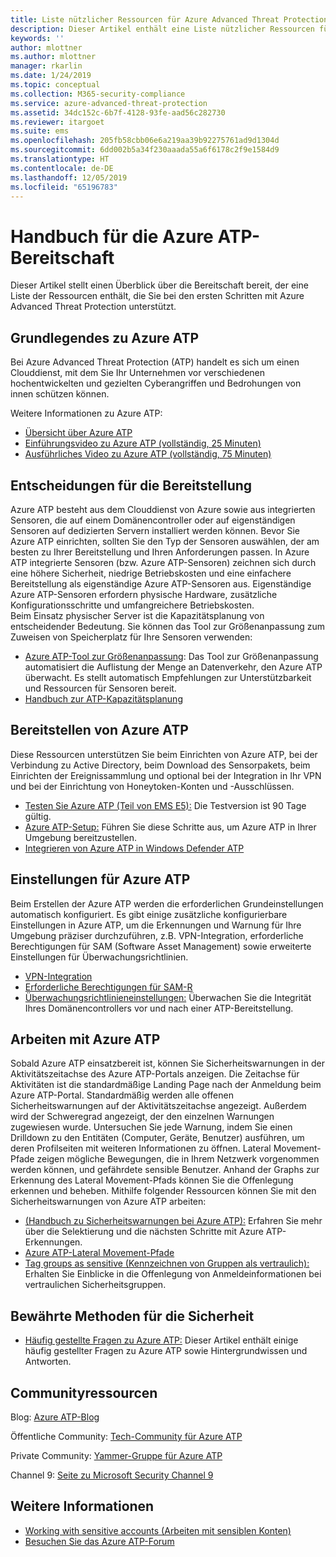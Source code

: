 ```yaml
---
title: Liste nützlicher Ressourcen für Azure Advanced Threat Protection | Microsoft-Dokumentation
description: Dieser Artikel enthält eine Liste nützlicher Ressourcen für Azure ATP.
keywords: ''
author: mlottner
ms.author: mlottner
manager: rkarlin
ms.date: 1/24/2019
ms.topic: conceptual
ms.collection: M365-security-compliance
ms.service: azure-advanced-threat-protection
ms.assetid: 34dc152c-6b7f-4128-93fe-aad56c282730
ms.reviewer: itargoet
ms.suite: ems
ms.openlocfilehash: 205fb58cbb06e6a219aa39b92275761ad9d1304d
ms.sourcegitcommit: 6dd002b5a34f230aaada55a6f6178c2f9e1584d9
ms.translationtype: HT
ms.contentlocale: de-DE
ms.lasthandoff: 12/05/2019
ms.locfileid: "65196783"
---
```

# <a name="azure-atp-readiness-guide"></a>Handbuch für die Azure ATP-Bereitschaft

Dieser Artikel stellt einen Überblick über die Bereitschaft bereit, der eine Liste der Ressourcen enthält, die Sie bei den ersten Schritten mit Azure Advanced Threat Protection unterstützt. 

## <a name="understanding-azure-atp"></a>Grundlegendes zu Azure ATP

Bei Azure Advanced Threat Protection (ATP) handelt es sich um einen Clouddienst, mit dem Sie Ihr Unternehmen vor verschiedenen hochentwickelten und gezielten Cyberangriffen und Bedrohungen von innen schützen können.
 
Weitere Informationen zu Azure ATP: 
- [Übersicht über Azure ATP](what-is-atp.md)
- [Einführungsvideo zu Azure ATP (vollständig, 25 Minuten)](https://www.youtube.com/watch?v=EGY2m8yU_KE)
- [Ausführliches Video zu Azure ATP (vollständig, 75 Minuten)](https://www.youtube.com/watch?v=QXZIfH0wP3Q)

## <a name="deployment-decisions"></a>Entscheidungen für die Bereitstellung

Azure ATP besteht aus dem Clouddienst von Azure sowie aus integrierten Sensoren, die auf einem Domänencontroller oder auf eigenständigen Sensoren auf dedizierten Servern installiert werden können. Bevor Sie Azure ATP einrichten, sollten Sie den Typ der Sensoren auswählen, der am besten zu Ihrer Bereitstellung und Ihren Anforderungen passen. In Azure ATP integrierte Sensoren (bzw. Azure ATP-Sensoren) zeichnen sich durch eine höhere Sicherheit, niedrige Betriebskosten und eine einfachere Bereitstellung als eigenständige Azure ATP-Sensoren aus. Eigenständige Azure ATP-Sensoren erfordern physische Hardware, zusätzliche Konfigurationsschritte und umfangreichere Betriebskosten. <br>Beim Einsatz physischer Server ist die Kapazitätsplanung von entscheidender Bedeutung. Sie können das Tool zur Größenanpassung zum Zuweisen von Speicherplatz für Ihre Sensoren verwenden: 
- [Azure ATP-Tool zur Größenanpassung](http://aka.ms/aatpsizingtool): Das Tool zur Größenanpassung automatisiert die Auflistung der Menge an Datenverkehr, den Azure ATP überwacht. Es stellt automatisch Empfehlungen zur Unterstützbarkeit und Ressourcen für Sensoren bereit. 
- [Handbuch zur ATP-Kapazitätsplanung](atp-capacity-planning.md)

## <a name="deploy-azure-atp"></a>Bereitstellen von Azure ATP

Diese Ressourcen unterstützen Sie beim Einrichten von Azure ATP, bei der Verbindung zu Active Directory, beim Download des Sensorpakets, beim Einrichten der Ereignissammlung und optional bei der Integration in Ihr VPN und bei der Einrichtung von Honeytoken-Konten und -Ausschlüssen. 
- [Testen Sie Azure ATP (Teil von EMS E5):](http://aka.ms/aatptrial) Die Testversion ist 90 Tage gültig.
- [Azure ATP-Setup:](install-atp-step1.md) Führen Sie diese Schritte aus, um Azure ATP in Ihrer Umgebung bereitzustellen.
- [Integrieren von Azure ATP in Windows Defender ATP](integrate-wd-atp.md)

## <a name="azure-atp-settings"></a>Einstellungen für Azure ATP

Beim Erstellen der Azure ATP werden die erforderlichen Grundeinstellungen automatisch konfiguriert. Es gibt einige zusätzliche konfigurierbare Einstellungen in Azure ATP, um die Erkennungen und Warnung für Ihre Umgebung präziser durchzuführen, z.B. VPN-Integration, erforderliche Berechtigungen für SAM (Software Asset Management) sowie erweiterte Einstellungen für Überwachungsrichtlinien. 

- [VPN-Integration](install-atp-step6-vpn.md)
- [Erforderliche Berechtigungen für SAM-R](install-atp-step8-samr.md)
- [Überwachungsrichtlinieneinstellungen:](atp-advanced-audit-policy.md) Überwachen Sie die Integrität Ihres Domänencontrollers vor und nach einer ATP-Bereitstellung. 

## <a name="work-with-azure-atp"></a>Arbeiten mit Azure ATP

Sobald Azure ATP einsatzbereit ist, können Sie Sicherheitswarnungen in der Aktivitätszeitachse des Azure ATP-Portals anzeigen. Die Zeitachse für Aktivitäten ist die standardmäßige Landing Page nach der Anmeldung beim Azure ATP-Portal. Standardmäßig werden alle offenen Sicherheitswarnungen auf der Aktivitätszeitachse angezeigt. Außerdem wird der Schweregrad angezeigt, der den einzelnen Warnungen zugewiesen wurde. Untersuchen Sie jede Warnung, indem Sie einen Drilldown zu den Entitäten (Computer, Geräte, Benutzer) ausführen, um deren Profilseiten mit weiteren Informationen zu öffnen. Lateral Movement-Pfade zeigen mögliche Bewegungen, die in Ihrem Netzwerk vorgenommen werden können, und gefährdete sensible Benutzer. Anhand der Graphs zur Erkennung des Lateral Movement-Pfads können Sie die Offenlegung erkennen und beheben. Mithilfe folgender Ressourcen können Sie mit den Sicherheitswarnungen von Azure ATP arbeiten: 

- [ (Handbuch zu Sicherheitswarnungen bei Azure ATP):](suspicious-activity-guide.md) Erfahren Sie mehr über die Selektierung und die nächsten Schritte mit Azure ATP-Erkennungen.
- [Azure ATP-Lateral Movement-Pfade](use-case-lateral-movement-path.md)
- [Tag groups as sensitive (Kennzeichnen von Gruppen als vertraulich):](sensitive-accounts.md) Erhalten Sie Einblicke in die Offenlegung von Anmeldeinformationen bei vertraulichen Sicherheitsgruppen.

## <a name="security-best-practices"></a>Bewährte Methoden für die Sicherheit

- [Häufig gestellte Fragen zu Azure ATP:](atp-technical-faq.md) Dieser Artikel enthält einige häufig gestellter Fragen zu Azure ATP sowie Hintergrundwissen und Antworten. 

## <a name="community-resources"></a>Communityressourcen

Blog: [Azure ATP-Blog](https://aka.ms/aatpblog)

Öffentliche Community: [Tech-Community für Azure ATP](https://aka.ms/AatpCom)

Private Community: [Yammer-Gruppe für Azure ATP](https://www.yammer.com/azureadvisors/#/threads/inGroup?type=in_group&feedId=9386893&view=all)

Channel 9: [Seite zu Microsoft Security Channel 9](https://channel9.msdn.com/Shows/Microsoft-Security/)



## <a name="see-also"></a>Weitere Informationen

- [Working with sensitive accounts (Arbeiten mit sensiblen Konten)](sensitive-accounts.md)
- [Besuchen Sie das Azure ATP-Forum](https://aka.ms/azureatpcommunity)
